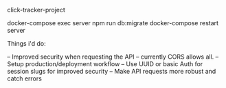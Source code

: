 click-tracker-project


docker-compose exec server npm run db:migrate
docker-compose restart server

Things i'd do:

– Improved security when requesting the API – currently CORS allows all.
– Setup production/deployment workflow
– Use UUID or basic Auth for session slugs for improved security
– Make API requests more robust and catch errors
